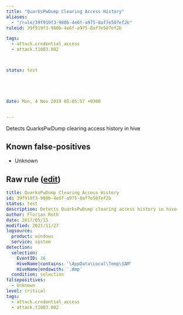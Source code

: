 ```yaml
---
title: "QuarksPwDump Clearing Access History"
aliases:
  - "/rule/39f919f3-980b-4e6f-a975-8af7e507ef2b"
ruleid: 39f919f3-980b-4e6f-a975-8af7e507ef2b

tags:
  - attack.credential_access
  - attack.t1003.002



status: test





date: Mon, 4 Nov 2019 05:05:57 +0300


---
```


Detects QuarksPwDump clearing access history in hive

<!--more-->


## Known false-positives

* Unknown




## Raw rule ([edit](https://github.com/SigmaHQ/sigma/edit/master/rules/windows/builtin/system/win_quarkspwdump_clearing_hive_access_history.yml))
```yaml
title: QuarksPwDump Clearing Access History
id: 39f919f3-980b-4e6f-a975-8af7e507ef2b
status: test
description: Detects QuarksPwDump clearing access history in hive
author: Florian Roth
date: 2017/05/15
modified: 2021/11/27
logsource:
  product: windows
  service: system
detection:
  selection:
    EventID: 16
    HiveName|contains: '\AppData\Local\Temp\SAM'
    HiveName|endswith: '.dmp'
  condition: selection
falsepositives:
  - Unknown
level: critical
tags:
  - attack.credential_access
  - attack.t1003.002

```
